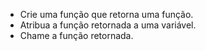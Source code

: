 - Crie uma função que retorna uma função.
- Atribua a função retornada a uma variável.
- Chame a função retornada.